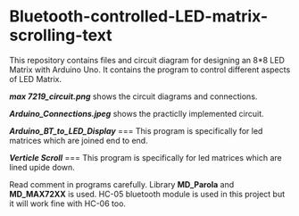 # Bluetooth-controlled-LED-matrix-scrolling-text
This repository contains files and circuit diagram for designing an 8*8 LED Matrix with Arduino Uno. It contains the program to control different aspects of LED Matrix.

***max 7219_circuit.png*** shows the circuit diagrams and connections.

***Arduino_Connections.jpeg*** shows the practiclly implemented circuit.

***Arduino_BT_to_LED_Display*** === This program is specifically for led matrices which are joined end to end.

***Verticle Scroll*** === This program is specifically for led matrices which are lined upide down.

Read comment in programs carefully.
Library **MD_Parola** and **MD_MAX72XX** is used.
HC-05 bluetooth module is used in this project but it will work fine with HC-06 too.
